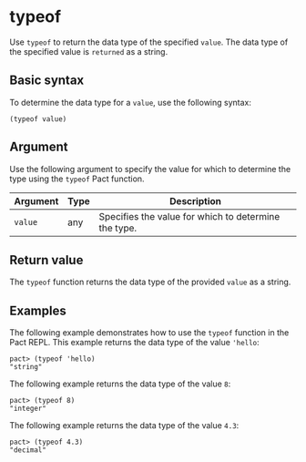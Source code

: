 # typeof

Use `typeof` to return the data type of the specified `value`.
The data type of the specified value is `returned` as a string.

## Basic syntax

To determine the data type for a `value`, use the following syntax:

`(typeof value)`

## Argument

Use the following argument to specify the value for which to determine the type using the `typeof` Pact function.

| Argument | Type | Description |
| --- | --- | --- |
| `value` | any | Specifies the value for which to determine the type. |

## Return value

The `typeof` function returns the data type of the provided `value` as a string.

## Examples

The following example demonstrates how to use the `typeof` function in the Pact REPL. 
This example returns the data type of the value `'hello`:

```pact
pact> (typeof 'hello)
"string"
```

The following example returns the data type of the value `8`:

```pact
pact> (typeof 8)
"integer"
```

The following example returns the data type of the value `4.3`:

```pact
pact> (typeof 4.3)
"decimal"
```

